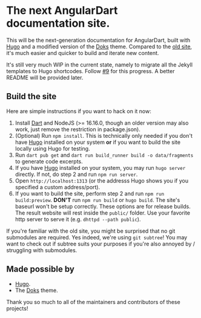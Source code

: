 # The next AngularDart documentation site.

This will be the next-generation documentation for AngularDart, built with
[Hugo] and a modified version of the [Doks] theme. Compared to the
[old site](https://github.com/angulardart-community/site-angulardart), it's
much easier and quicker to build and iterate new content.

It's still very much WIP in the current state, namely to migrate all the Jekyll
templates to Hugo shortcodes. Follow
[#9](https://github.com/angulardart-community/website/issues/9) for this
progress. A better README
will be provided later.

## Build the site

Here are simple instructions if you want to hack on it now:

1. Install [Dart](https://dart.dev/get-dart) and NodeJS (>= 16.16.0, though an
  older version may also work, just remove the restriction in package.json).
2. (Optional) Run `npm install`. This is technically only needed if you don't
  have [Hugo] installed on your system **or** if you want to build the site
  locally using Hugo
  for testing.
3. Run `dart pub get` and `dart run build_runner build -o data/fragments` to
  generate code excerpts.
4. If you have [Hugo] installed on your system, you may run `hugo server`
  directly. If not, do step 2 and run `npm run server`.
5. Open `http://localhost:1313` (or the addresss Hugo shows you if you
  specified a
  custom address/port).
6. If you want to build the site, perform step 2 and run
  `npm run build:preview`. **DON'T** run
  `npm run build` or `hugo build`. The site's baseurl won't be setup correctly.
  These options are for release builds. The result website will rest inside the
  `public/` folder. Use your favorite http server to serve it (e.g.
  `dhttpd --path public`).

If you're familiar with the old site, you might be surprised that no git
submodules are required. Yes indeed, we're using `git subtree`! You may want to
check out if subtree suits your purposes if you're also annoyed by / struggling
with submodules.

## Made possible by

- [Hugo].
- The [Doks] theme.

Thank you so much to all of the maintainers and contributors of these projects!

[Hugo]: https://gohugo.io
[Doks]: https://getdoks.org
